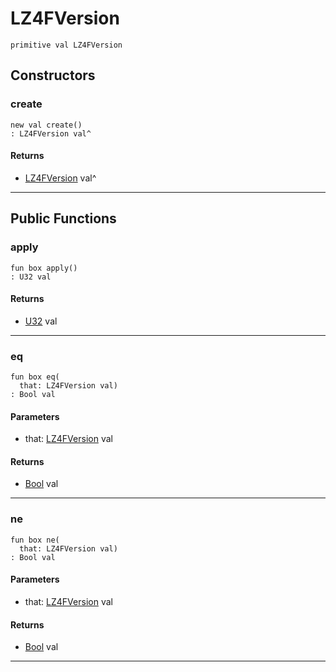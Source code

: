 # LZ4FVersion

```pony
primitive val LZ4FVersion
```

## Constructors

### create

```pony
new val create()
: LZ4FVersion val^
```

#### Returns

* [LZ4FVersion](.-compression-LZ4FVersion) val^

---

## Public Functions

### apply

```pony
fun box apply()
: U32 val
```

#### Returns

* [U32](builtin-U32) val

---

### eq

```pony
fun box eq(
  that: LZ4FVersion val)
: Bool val
```
#### Parameters

*   that: [LZ4FVersion](.-compression-LZ4FVersion) val

#### Returns

* [Bool](builtin-Bool) val

---

### ne

```pony
fun box ne(
  that: LZ4FVersion val)
: Bool val
```
#### Parameters

*   that: [LZ4FVersion](.-compression-LZ4FVersion) val

#### Returns

* [Bool](builtin-Bool) val

---

